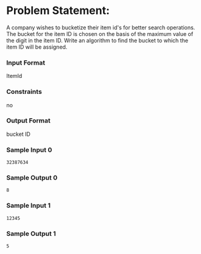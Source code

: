 # Problem Statement:

A company wishes to bucketize their item id's for better search operations. The bucket for the item ID is chosen on the basis of the maximum value of the digit in the item ID. Write an algorithm to find the bucket to which the item ID will be assigned.

### Input Format

ItemId

### Constraints

no

### Output Format

bucket ID

### Sample Input 0
```
32387634
```
### Sample Output 0
```
8
```
### Sample Input 1
```
12345
```
### Sample Output 1
```
5
```
